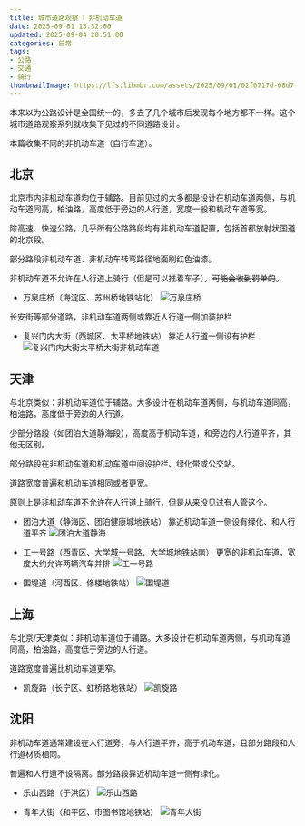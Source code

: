 ```yaml
---
title: 城市道路观察 Ⅰ 非机动车道
date: 2025-09-01 13:32:00
updated: 2025-09-04 20:51:00
categories: 日常
tags:
- 公路
- 交通
- 骑行
thumbnailImage: https://lfs.libmbr.com/assets/2025/09/01/02f0717d-68d7-4189-9ce1-861eb1797d0e.webp
---
```

本来以为公路设计是全国统一的，多去了几个城市后发现每个地方都不一样。这个城市道路观察系列就收集下见过的不同道路设计。  

本篇收集不同的非机动车道（自行车道）。

<!-- more -->

## 北京
北京市内非机动车道均位于辅路。目前见过的大多都是设计在机动车道两侧，与机动车道同高，柏油路，高度低于旁边的人行道，宽度一般和机动车道等宽。  

除高速、快速公路，几乎所有公路路段均有非机动车道配置，包括首都放射状国道的北京段。

部分路段非机动车道、非机动车转弯路径地面刷红色油漆。

非机动车道不允许在人行道上骑行（但是可以推着车子），~~可能会收到罚单的~~。

- 万泉庄桥（海淀区、苏州桥地铁站北）
![万泉庄桥](https://lfs.libmbr.com/assets/2025/09/01/d81d8a2f-ebab-4cfa-89bc-c490963afe6e.webp)

长安街等部分道路，非机动车道两侧或靠近人行道一侧加装护栏

- 复兴门内大街（西城区、太平桥地铁站）
靠近人行道一侧设有护栏
![复兴门内大街太平桥大街非机动车道](https://lfs.libmbr.com/assets/2025/09/01/3e62d97b-1143-4f89-b59e-89c3d3c943ea.webp)

## 天津
与北京类似：非机动车道位于辅路。大多设计在机动车道两侧，与机动车道同高，柏油路，高度低于旁边的人行道。  

少部分路段（如团泊大道静海段），高度高于机动车道，和旁边的人行道平齐，其他无区别。

部分路段在非机动车道和机动车道中间设护栏、绿化带或公交站。

道路宽度普遍和机动车道相同或者更宽。  

原则上是非机动车道不允许在人行道上骑行，但是从来没见过有人管这个。

- 团泊大道（静海区、团泊健康城地铁站）
靠近机动车道一侧设有绿化、和人行道平齐
![团泊大道静海](https://lfs.libmbr.com/assets/2025/09/01/4da50077-d6f2-446c-b7ad-e5070e478ffc.webp)

- 工一号路（西青区、大学城一号路、大学城地铁站南）
更宽的非机动车道，宽度大约允许两辆汽车并排
![工一号路](https://lfs.libmbr.com/assets/2025/09/01/429d55f3-5049-493a-a271-18d4095c0a05.webp)

- 围堤道（河西区、佟楼地铁站）
![围堤道](https://lfs.libmbr.com/assets/2025/09/01/43c54326-c79f-4191-9d0d-c784e16f2657.webp)

## 上海
与北京/天津类似：非机动车道位于辅路。大多设计在机动车道两侧，与机动车道同高，柏油路，高度低于旁边的人行道。 

道路宽度普遍比机动车道更窄。

- 凯旋路（长宁区、虹桥路地铁站）
![凯旋路](https://lfs.libmbr.com/assets/2025/09/01/7288e019-e747-409d-89cf-6c509aca01b9.webp)

## 沈阳
非机动车道通常建设在人行道旁，与人行道平齐，高于机动车道，且部分路段和人行道材质相同。

普遍和人行道不设隔离。部分路段靠近机动车道一侧有绿化。

- 乐山西路（于洪区）
![乐山西路](https://lfs.libmbr.com/assets/2025/09/01/b611497e-7cbe-46a3-ad52-ddf72d908024.webp)

- 青年大街（和平区、市图书馆地铁站）
![青年大街](https://lfs.libmbr.com/assets/2025/09/01/c860414c-9be8-409c-8064-b38f34228471.webp)

